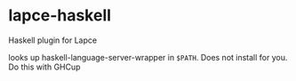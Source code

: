 # lapce-haskell

Haskell plugin for Lapce

looks up haskell-language-server-wrapper in `$PATH`. Does not install for you. Do this with GHCup
